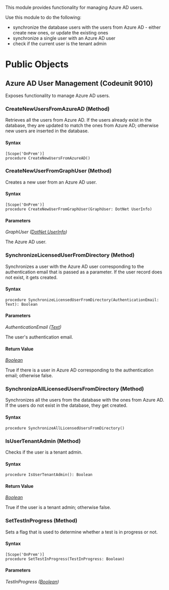 This module provides functionality for managing Azure AD users.

Use this module to do the following:
- synchronize the database users with the users from Azure AD - either create new ones, or update the existing ones
- synchronize a single user with an Azure AD user
- check if the current user is the tenant admin

# Public Objects
## Azure AD User Management (Codeunit 9010)

 Exposes functionality to manage Azure AD users.
 

### CreateNewUsersFromAzureAD (Method) <a name="CreateNewUsersFromAzureAD"></a> 
    
 Retrieves all the users from Azure AD. If the users already exist in the database, 
 they are updated to match the ones from Azure AD; otherwise new users are inserted in the database.
 

#### Syntax
```
[Scope('OnPrem')]
procedure CreateNewUsersFromAzureAD()
```
### CreateNewUserFromGraphUser (Method) <a name="CreateNewUserFromGraphUser"></a> 
    
 Creates a new user from an Azure AD user.
 

#### Syntax
```
[Scope('OnPrem')]
procedure CreateNewUserFromGraphUser(GraphUser: DotNet UserInfo)
```
#### Parameters
*GraphUser ([DotNet UserInfo](https://docs.microsoft.com/en-us/dotnet/api/microsoft.identitymodel.clients.activedirectory.userinfo?view=azure-dotnet))* 

The Azure AD user.

### SynchronizeLicensedUserFromDirectory (Method) <a name="SynchronizeLicensedUserFromDirectory"></a> 
    
 Synchronizes a user with the Azure AD user corresponding to the authentication 
 email that is passed as a parameter. If the user record does not exist, it gets created.
 

#### Syntax
```
procedure SynchronizeLicensedUserFromDirectory(AuthenticationEmail: Text): Boolean
```
#### Parameters
*AuthenticationEmail ([Text](https://docs.microsoft.com/en-us/dynamics365/business-central/dev-itpro/developer/methods-auto/text/text-data-type))* 

The user's authentication email.

#### Return Value
*[Boolean](https://docs.microsoft.com/en-us/dynamics365/business-central/dev-itpro/developer/methods-auto/boolean/boolean-data-type)*

True if there is a user in Azure AD corresponding to the authentication email; otherwise false.
### SynchronizeAllLicensedUsersFromDirectory (Method) <a name="SynchronizeAllLicensedUsersFromDirectory"></a> 
    
 Synchronizes all the users from the database with the ones from Azure AD. If 
 the users do not exist in the database, they get created.
 

#### Syntax
```
procedure SynchronizeAllLicensedUsersFromDirectory()
```
### IsUserTenantAdmin (Method) <a name="IsUserTenantAdmin"></a> 
    
 Checks if the user is a tenant admin.
 

#### Syntax
```
procedure IsUserTenantAdmin(): Boolean
```
#### Return Value
*[Boolean](https://docs.microsoft.com/en-us/dynamics365/business-central/dev-itpro/developer/methods-auto/boolean/boolean-data-type)*

True if the user is a tenant admin; otherwise false.
### SetTestInProgress (Method) <a name="SetTestInProgress"></a> 

 Sets a flag that is used to determine whether a test is in progress or not.
 

#### Syntax
```
[Scope('OnPrem')]
procedure SetTestInProgress(TestInProgress: Boolean)
```
#### Parameters
*TestInProgress ([Boolean](https://docs.microsoft.com/en-us/dynamics365/business-central/dev-itpro/developer/methods-auto/boolean/boolean-data-type))* 




